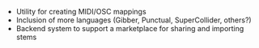- Utility for creating MIDI/OSC mappings
- Inclusion of more languages (Gibber, Punctual, SuperCollider, others?)
- Backend system to support a marketplace for sharing and importing stems
